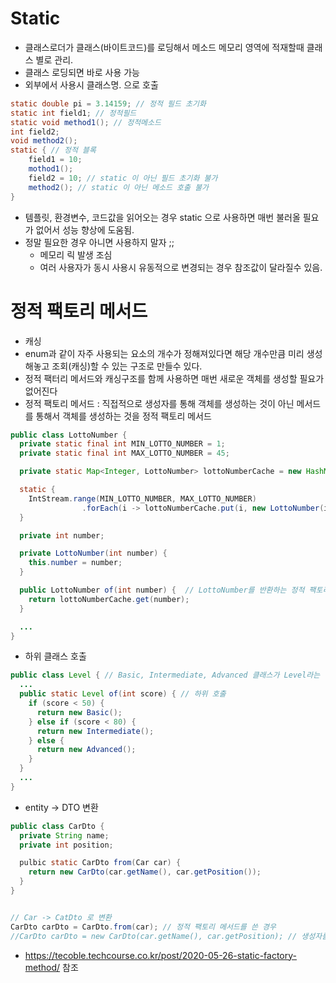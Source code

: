 # Static 
- 클래스로더가 클래스(바이트코드)를 로딩해서 메소드 메모리 영역에 적재할때 클래스 별로 관리. 
- 클래스 로딩되면 바로 사용 가능
- 외부에서 사용시 클래스명. 으로 호출
```java
static double pi = 3.14159; // 정적 필드 초기화
static int field1; // 정적필드
static void method1(); // 정적메소드
int field2;
void method2();
static { // 정적 블록
    field1 = 10; 
    mothod1(); 
    field2 = 10; // static 이 아닌 필드 초기화 불가
    method2(); // static 이 아닌 메소드 호출 불가
}
```
- 템플릿, 환경변수, 코드값을 읽어오는 경우 static 으로 사용하면 매번 불러올 필요가 없어서 성능 향상에 도움됨.
- 정말 필요한 경우 아니면 사용하지 말자 ;; 
    - 메모리 릭 발생 조심
    - 여러 사용자가 동시 사용시 유동적으로 변경되는 경우 참조값이 달라질수 있음. 

# 정적 팩토리 메서드
- 캐싱
- enum과 같이 자주 사용되는 요소의 개수가 정해져있다면 해당 개수만큼 미리 생성해놓고 조회(캐싱)할 수 있는 구조로 만들수 있다. 
- 정적 팩터리 메서드와 캐싱구조를 함께 사용하면 매번 새로운 객체를 생성할 필요가 없어진다
- 정적 팩토리 메서드 : 직접적으로 생성자를 통해 객체를 생성하는 것이 아닌 메서드를 통해서 객체를 생성하는 것을 정적 팩토리 메서드
```java
public class LottoNumber {
  private static final int MIN_LOTTO_NUMBER = 1;
  private static final int MAX_LOTTO_NUMBER = 45;

  private static Map<Integer, LottoNumber> lottoNumberCache = new HashMap<>();

  static {
    IntStream.range(MIN_LOTTO_NUMBER, MAX_LOTTO_NUMBER)
                .forEach(i -> lottoNumberCache.put(i, new LottoNumber(i)));
  }

  private int number;

  private LottoNumber(int number) {
    this.number = number;
  }

  public LottoNumber of(int number) {  // LottoNumber를 반환하는 정적 팩토리 메서드
    return lottoNumberCache.get(number);
  }

  ...
}
```
- 하위 클래스 호출
```java
public class Level { // Basic, Intermediate, Advanced 클래스가 Level라는 상위 타입을 상속받고 있는 구조
  ...
  public static Level of(int score) { // 하위 호출
    if (score < 50) {
      return new Basic();
    } else if (score < 80) {
      return new Intermediate();
    } else {
      return new Advanced();
    }
  }
  ...
}
```
- entity -> DTO 변환
```java
public class CarDto {
  private String name;
  private int position;

  pulbic static CarDto from(Car car) {
    return new CarDto(car.getName(), car.getPosition());
  }
}


// Car -> CatDto 로 변환
CarDto carDto = CarDto.from(car); // 정적 팩토리 메서드를 쓴 경우
//CarDto carDto = new CarDto(car.getName(), car.getPosition); // 생성자를 쓴 경우 다 내용을 드러내야함
```


- https://tecoble.techcourse.co.kr/post/2020-05-26-static-factory-method/ 참조 
